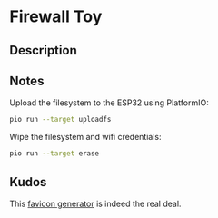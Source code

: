 # Firewall Toy

## Description

## Notes

Upload the filesystem to the ESP32 using PlatformIO:

```bash
pio run --target uploadfs
```

Wipe the filesystem and wifi credentials:

```bash
pio run --target erase
```

## Kudos

This [favicon generator](https://realfavicongenerator.net) is indeed the real deal.

